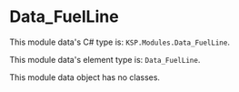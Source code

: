 # Data_FuelLine

This module data's C# type is: `KSP.Modules.Data_FuelLine`.

This module data's element type is: `Data_FuelLine`.

This module data object has no classes.